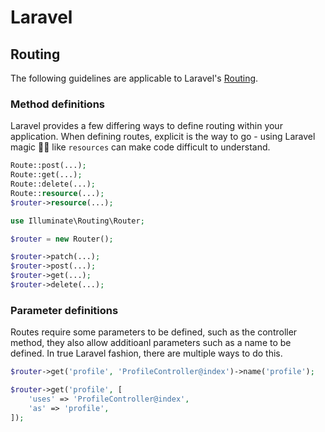 # Laravel

## Routing

The following guidelines are applicable to Laravel's [Routing](http://laravel.com/docs/routing).

### Method definitions

Laravel provides a few differing ways to define routing within your application. When defining routes, explicit is the way to go - using Laravel magic 🧙‍♂️ like `resources` can make code difficult to understand.

<code-highlight>
<div slot="incorrect">

```php
Route::post(...);
Route::get(...);
Route::delete(...);
Route::resource(...);
$router->resource(...);
```

</div>
<div slot="correct">

```php
use Illuminate\Routing\Router;

$router = new Router();

$router->patch(...);
$router->post(...);
$router->get(...);
$router->delete(...);
```

</div>
</code-highlight>

### Parameter definitions
Routes require some parameters to be defined, such as the controller method, they also allow additioanl parameters such as a name to be defined. In true Laravel fashion, there are multiple ways to do this.

<code-highlight>
<div slot="incorrect">

```php
$router->get('profile', 'ProfileController@index')->name('profile');
```

</div>
<div slot="correct">

```php
$router->get('profile', [
    'uses' => 'ProfileController@index',
    'as' => 'profile',
]);
```

</div>
</code-highlight>

